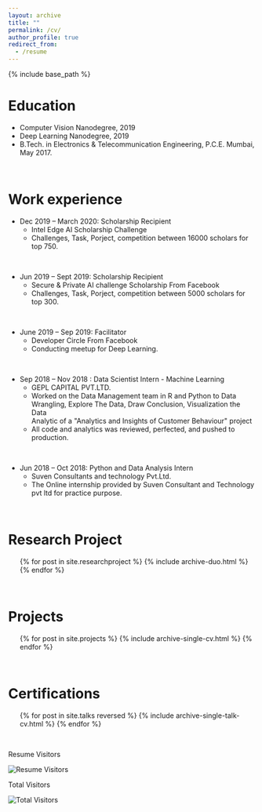 ```yaml
---
layout: archive
title: ""
permalink: /cv/
author_profile: true
redirect_from:
  - /resume
---
```


{% include base_path %}

Education
======

* Computer Vision Nanodegree, 2019
* Deep Learning Nanodegree, 2019
* B.Tech. in Electronics & Telecommunication Engineering, P.C.E. Mumbai, May 2017.


<br> 

Work experience
======
* Dec 2019 –  March 2020: Scholarship Recipient 
  * Intel Edge AI Scholarship Challenge
  * Challenges, Task, Porject, competition between 16000 scholars for top 750. 
  
<br>

* Jun 2019 – Sept 2019: Scholarship Recipient 
  * Secure & Private AI challenge Scholarship From Facebook
  * Challenges, Task, Porject, competition between 5000 scholars for top 300. 
 
<br> 

* June 2019 – Sep 2019: Facilitator
  * Developer Circle From Facebook  
  * Conducting meetup for Deep Learning.
  
<br>

* Sep 2018 – Nov 2018 : Data Scientist Intern - Machine Learning
  * GEPL CAPITAL PVT.LTD.
  * Worked on the Data Management team in R and Python to Data Wrangling, Explore The Data, Draw Conclusion, Visualization the Data    
    Analytic of a "Analytics and Insights of Customer Behaviour" project
  * All code and analytics was reviewed, perfected, and pushed to production.
  
<br>

* Jun 2018 – Oct 2018: Python and Data Analysis Intern
  * Suven Consultants and technology Pvt.Ltd.
  * The Online internship provided by Suven Consultant and Technology pvt ltd for
    practice purpose.
  
<br>  

Research Project
======
  <ul>{% for post in site.researchproject %} 
    {% include archive-duo.html %}
  {% endfor %}</ul>
  
<br> 

Projects
======
  <ul>{% for post in site.projects %}
    {% include archive-single-cv.html %}
  {% endfor %}</ul>
  
<br> 
  
Certifications
======
  <ul>{% for post in site.talks reversed %}
    {% include archive-single-talk-cv.html %}
  {% endfor %}</ul>
  
<br> 

Resume Visitors

![Resume Visitors](https://visitor-badge.laobi.icu/badge?page_id=ahkhalwai.ahkhalwai.github.io/cv/)

Total Visitors

![Total Visitors](https://visitor-badge.laobi.icu/badge?page_id=ahkhalwai.ahkhalwai.github.io/)

<br>
